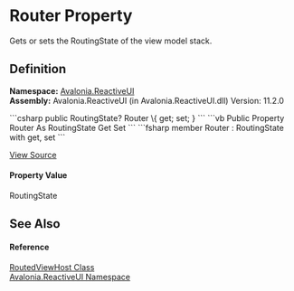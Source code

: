# Router Property


Gets or sets the RoutingState of the view model stack.



## Definition
**Namespace:** <a href="N_Avalonia_ReactiveUI">Avalonia.ReactiveUI</a>  
**Assembly:** Avalonia.ReactiveUI (in Avalonia.ReactiveUI.dll) Version: 11.2.0

<Tabs groupId="api-code-preview">
<TabItem value="csharp" label="C#">
```csharp
public RoutingState? Router \{ get; set; }
```
</TabItem>
<TabItem value="vb" label="VB">
```vb
Public Property Router As RoutingState
	Get
	Set
```
</TabItem>
<TabItem value="fsharp" label="F#">
```fsharp
member Router : RoutingState with get, set
```
</TabItem>
</Tabs>



<a href="https://github.com/AvaloniaUI/Avalonia/tree/master/src/Avalonia.ReactiveUI/RoutedViewHost.cs#L102" title="View the source code">View Source</a>



#### Property Value
RoutingState

## See Also


#### Reference
<a href="T_Avalonia_ReactiveUI_RoutedViewHost">RoutedViewHost Class</a>  
<a href="N_Avalonia_ReactiveUI">Avalonia.ReactiveUI Namespace</a>  
